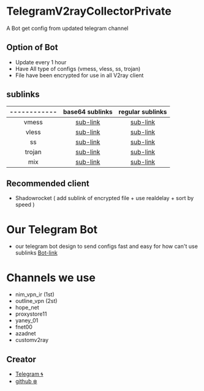 # TelegramV2rayCollectorPrivate

A Bot get config from updated telegram channel

## Option of Bot
* Update every 1 hour
* Have All type of configs (vmess, vless, ss, trojan)
* File have been encrypted for use in all V2ray client

## sublinks

<div align="left">

| ------------ | base64 sublinks | regular sublinks |
|:------------:|:--------------:|:---------------:|
| vmess | <a href="https://raw.githubusercontent.com/Kwinshadow/TelegramV2rayCollector/main/sublinks/b64vmess.txt">sub-link</a> | <a href="https://raw.githubusercontent.com/Kwinshadow/TelegramV2rayCollector/main/sublinks/vmess.txt">sub-link</a> |
| vless | <a href="https://raw.githubusercontent.com/Kwinshadow/TelegramV2rayCollector/main/sublinks/b64vless.txt">sub-link</a> | <a href="https://raw.githubusercontent.com/Kwinshadow/TelegramV2rayCollector/main/sublinks/vless.txt">sub-link</a> |
| ss | <a href="https://raw.githubusercontent.com/Kwinshadow/TelegramV2rayCollector/main/sublinks/b64ss.txt">sub-link</a> | <a href="https://raw.githubusercontent.com/Kwinshadow/TelegramV2rayCollector/main/sublinks/ss.txt">sub-link</a> |
| trojan | <a href="https://raw.githubusercontent.com/Kwinshadow/TelegramV2rayCollector/main/sublinks/b64trojan.txt">sub-link</a> | <a href="https://raw.githubusercontent.com/Kwinshadow/TelegramV2rayCollector/main/sublinks/trojan.txt">sub-link</a> |
| mix | <a href="https://raw.githubusercontent.com/Kwinshadow/TelegramV2rayCollector/main/sublinks/b64mix.txt">sub-link</a> | <a href="https://raw.githubusercontent.com/Kwinshadow/TelegramV2rayCollector/main/sublinks/mix.txt">sub-link</a> |

</div>

## Recommended client
* Shadowrocket ( add sublink of encrypted file + use realdelay + sort by speed )

# Our Telegram Bot
* our telegram bot design to send configs fast and easy for how can't use sublinks <a href="https://t.me/RwinV2raybot">Bot-link</a>

# Channels we use 
* nim_vpn_ir (1st)
* outline_vpn (2st)
* hope_net
* proxystore11
* yaney_01
* fnet00
* azadnet
* customv2ray

## Creator
* <a href="https://t.me/QW5vbl9yd2lu">Telegram 🌀</a>
* <a href="https://github.com/Kwinshadow/">github ❄️</a>
